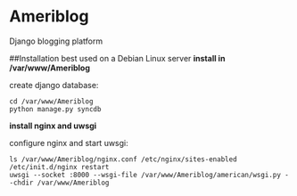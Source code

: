 Ameriblog
=========

Django blogging platform

##Installation
best used on a Debian Linux server
**install in /var/www/Ameriblog**

create django database:
```
cd /var/www/Ameriblog
python manage.py syncdb
```

**install nginx and uwsgi**

configure nginx and start uwsgi:
```
ls /var/www/Ameriblog/nginx.conf /etc/nginx/sites-enabled
/etc/init.d/nginx restart
uwsgi --socket :8000 --wsgi-file /var/www/Ameriblog/american/wsgi.py --chdir /var/www/Ameriblog
```
